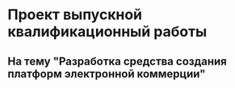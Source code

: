 # Проект выпускной квалификационный работы
## На тему "Разработка средства создания платформ электронной коммерции"
